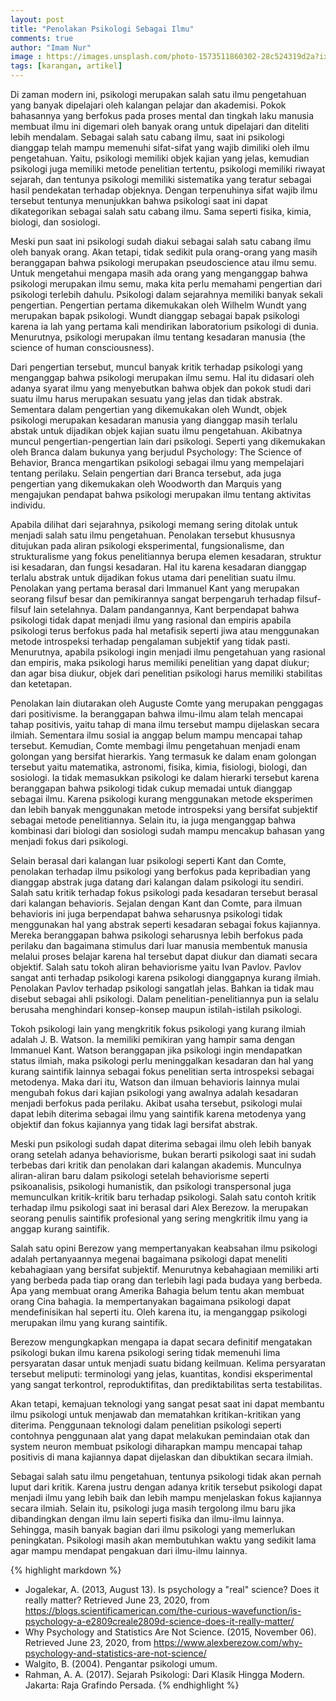 ```yaml
---
layout: post
title: "Penolakan Psikologi Sebagai Ilmu"
comments: true
author: "Imam Nur"
image : https://images.unsplash.com/photo-1573511860302-28c524319d2a?ixlib=rb-1.2.1&ixid=eyJhcHBfaWQiOjEyMDd9&auto=format&fit=crop&w=750&q=80
tags: [karangan, artikel]
---
```


<p>Di zaman modern ini, psikologi merupakan salah satu ilmu pengetahuan yang banyak dipelajari oleh kalangan pelajar dan akademisi. Pokok bahasannya yang berfokus pada proses mental dan tingkah laku manusia membuat ilmu ini digemari oleh banyak orang untuk dipelajari dan diteliti lebih mendalam. Sebagai salah satu cabang ilmu, saat ini psikologi dianggap telah mampu memenuhi sifat-sifat yang wajib dimiliki oleh ilmu pengetahuan. Yaitu, psikologi memiliki objek kajian yang jelas, kemudian psikologi juga memiliki metode penelitian tertentu, psikologi memiliki riwayat sejarah, dan tentunya psikologi memiliki sistematika yang teratur sebagai hasil pendekatan terhadap objeknya. Dengan terpenuhinya sifat wajib ilmu tersebut tentunya menunjukkan bahwa psikologi saat ini dapat dikategorikan sebagai salah satu cabang ilmu. Sama seperti fisika, kimia, biologi, dan sosiologi.<p/>
<p>Meski pun saat ini psikologi sudah diakui sebagai salah satu cabang ilmu oleh banyak orang. Akan tetapi, tidak sedikit pula orang-orang yang masih beranggapan bahwa psikologi merupakan pseudoscience atau ilmu semu. Untuk mengetahui mengapa masih ada orang yang menganggap bahwa psikologi merupakan ilmu semu, maka kita perlu memahami pengertian dari psikologi terlebih dahulu. Psikologi dalam sejarahnya memiliki banyak sekali pengertian. Pengertian pertama dikemukakan oleh Wilhelm Wundt yang merupakan bapak psikologi. Wundt dianggap sebagai bapak psikologi karena ia lah yang pertama kali mendirikan laboratorium psikologi di dunia. Menurutnya, psikologi merupakan ilmu tentang kesadaran manusia (the science of human consciousness).<p/>
<p>Dari pengertian tersebut, muncul banyak kritik terhadap psikologi yang menganggap bahwa psikologi merupakan ilmu semu. Hal itu didasari oleh adanya syarat ilmu yang menyebutkan bahwa objek dan pokok studi dari suatu ilmu harus merupakan sesuatu yang jelas dan tidak abstrak. Sementara dalam pengertian yang dikemukakan oleh Wundt, objek psikologi merupakan kesadaran manusia yang dianggap masih terlalu abstak untuk dijadikan objek kajian suatu ilmu pengetahuan. Akibatnya muncul pengertian-pengertian lain dari psikologi. Seperti yang dikemukakan oleh Branca dalam bukunya yang berjudul Psychology: The Science of Behavior, Branca mengartikan psikologi sebagai ilmu yang mempelajari tentang perilaku. Selain pengertian dari Branca tersebut, ada juga pengertian yang dikemukakan oleh Woodworth dan Marquis yang mengajukan pendapat bahwa psikologi merupakan ilmu tentang aktivitas individu.<p/>
<p>Apabila dilihat dari sejarahnya, psikologi memang sering ditolak untuk menjadi salah satu ilmu pengetahuan. Penolakan tersebut khususnya ditujukan pada aliran psikologi eksperimental, fungsionalisme, dan strukturalisme yang fokus penelitiannya berupa elemen kesadaran, struktur isi kesadaran, dan fungsi kesadaran. Hal itu karena kesadaran dianggap terlalu abstrak untuk dijadikan fokus utama dari penelitian suatu ilmu. Penolakan yang pertama berasal dari Immanuel Kant yang merupakan seorang filsuf besar dan pemikirannya sangat berpengaruh terhadap filsuf-filsuf lain setelahnya. Dalam pandangannya, Kant berpendapat bahwa psikologi tidak dapat menjadi ilmu yang rasional dan empiris apabila psikologi terus berfokus pada hal metafisik seperti jiwa atau menggunakan metode introspeksi terhadap pengalaman subjektif yang tidak pasti. Menurutnya, apabila psikologi ingin menjadi ilmu pengetahuan yang rasional dan empiris, maka psikologi harus memiliki penelitian yang dapat diukur; dan agar bisa diukur, objek dari penelitian psikologi harus memiliki stabilitas dan ketetapan.<p/>
<p>Penolakan lain diutarakan oleh Auguste Comte yang merupakan penggagas dari positivisme. Ia beranggapan bahwa ilmu-ilmu alam telah mencapai tahap positivis, yaitu tahap di mana ilmu tersebut mampu dijelaskan secara ilmiah. Sementara ilmu sosial ia anggap belum mampu mencapai tahap tersebut. Kemudian, Comte membagi ilmu pengetahuan menjadi enam golongan yang bersifat hierarkis. Yang termasuk ke dalam enam golongan tersebut yaitu matematika, astronomi, fisika, kimia, fisiologi, biologi, dan sosiologi. Ia tidak memasukkan psikologi ke dalam hierarki tersebut karena beranggapan bahwa psikologi tidak cukup memadai untuk dianggap sebagai ilmu. Karena psikologi kurang menggunakan metode eksperimen dan lebih banyak menggunakan metode introspeksi yang bersifat subjektif sebagai metode penelitiannya. Selain itu, ia juga menganggap bahwa kombinasi dari biologi dan sosiologi sudah mampu mencakup bahasan yang menjadi fokus dari psikologi. <p/>
<p>Selain berasal dari kalangan luar psikologi seperti Kant dan Comte, penolakan terhadap ilmu psikologi yang berfokus pada kepribadian yang dianggap abstrak juga datang dari kalangan dalam psikologi itu sendiri. Salah satu kritik terhadap fokus psikologi pada kesadaran tersebut berasal dari kalangan behavioris. Sejalan dengan Kant dan Comte, para ilmuan behavioris ini juga berpendapat bahwa seharusnya psikologi tidak menggunakan hal yang abstrak seperti kesadaran sebagai fokus kajiannya. Mereka beranggapan bahwa psikologi seharusnya lebih berfokus pada perilaku dan bagaimana stimulus dari luar manusia membentuk manusia melalui proses belajar karena hal tersebut dapat diukur dan diamati secara objektif. Salah satu tokoh  aliran behaviorisme yaitu Ivan Pavlov. Pavlov sangat anti terhadap psikologi karena psikologi dianggapnya kurang ilmiah. Penolakan Pavlov terhadap psikologi sangatlah jelas. Bahkan ia tidak mau disebut sebagai ahli psikologi. Dalam penelitian-penelitiannya pun ia selalu berusaha menghindari konsep-konsep maupun istilah-istilah psikologi.<p/>
<p>Tokoh psikologi lain yang mengkritik fokus psikologi yang kurang ilmiah adalah J. B. Watson. Ia memiliki pemikiran yang hampir sama dengan Immanuel Kant. Watson beranggapan jika psikologi ingin mendapatkan status ilmiah,  maka psikologi perlu meninggalkan kesadaran dan hal yang kurang saintifik lainnya sebagai fokus penelitian serta introspeksi sebagai metodenya. Maka dari itu, Watson dan ilmuan behavioris lainnya mulai mengubah fokus dari kajian psikologi yang awalnya adalah kesadaran menjadi berfokus pada perilaku. Akibat usaha tersebut, psikologi mulai dapat lebih diterima sebagai ilmu yang saintifik karena metodenya yang objektif dan fokus kajiannya yang tidak lagi bersifat abstrak.<p/>
<p>Meski pun psikologi sudah dapat diterima sebagai ilmu oleh lebih banyak orang setelah adanya behaviorisme, bukan berarti psikologi saat ini sudah terbebas dari kritik dan penolakan dari kalangan akademis. Munculnya aliran-aliran baru dalam psikologi setelah behaviorisme seperti psikoanalisis, psikologi humanistik, dan psikologi transpersonal juga memunculkan kritik-kritik baru terhadap psikologi. Salah satu contoh kritik terhadap ilmu psikologi saat ini berasal dari Alex Berezow. Ia merupakan seorang penulis saintifik profesional yang sering mengkritik ilmu yang ia anggap kurang saintifik.<p/>
<p>Salah satu opini Berezow yang mempertanyakan keabsahan ilmu psikologi adalah pertanyaannya megenai bagaimana psikologi dapat meneliti kebahagiaan yang bersifat subjektif. Menurutnya kebahagiaan memiliki arti yang berbeda pada tiap orang dan terlebih lagi pada budaya yang berbeda. Apa yang membuat orang Amerika Bahagia belum tentu akan membuat orang Cina bahagia. Ia mempertanyakan bagaimana psikologi dapat mendefinisikan hal seperti itu. Oleh karena itu, ia menganggap psikologi merupakan ilmu yang kurang saintifik. <p/>
<p>Berezow mengungkapkan mengapa ia dapat secara definitif mengatakan psikologi bukan ilmu karena psikologi sering tidak memenuhi lima persyaratan dasar untuk menjadi suatu bidang keilmuan. Kelima persyaratan tersebut meliputi: terminologi yang jelas, kuantitas, kondisi eksperimental yang sangat terkontrol, reproduktifitas, dan prediktabilitas serta testabilitas. <p/>
<p>Akan tetapi, kemajuan teknologi yang sangat pesat saat ini dapat membantu ilmu psikologi untuk menjawab dan mematahkan kritikan-kritikan yang diterima. Penggunaan teknologi dalam penelitian psikologi seperti contohnya penggunaan alat yang dapat melakukan pemindaian otak dan system neuron membuat psikologi diharapkan mampu mencapai tahap positivis di mana kajiannya dapat dijelaskan dan dibuktikan secara ilmiah.<p/>
<p>Sebagai salah satu ilmu pengetahuan, tentunya psikologi tidak akan pernah luput dari kritik. Karena justru dengan adanya kritik tersebut psikologi dapat menjadi ilmu yang lebih baik dan lebih mampu menjelaskan fokus kajiannya secara ilmiah. Selain itu, psikologi juga masih tergolong ilmu baru jika dibandingkan dengan ilmu lain seperti fisika dan ilmu-ilmu lainnya. Sehingga, masih banyak bagian dari ilmu psikologi yang memerlukan peningkatan. Psikologi masih akan membutuhkan waktu yang sedikit lama agar mampu mendapat pengakuan dari ilmu-ilmu lainnya.<p/>

{% highlight markdown %}
* Jogalekar, A. (2013, August 13). Is psychology a "real" science? Does it really matter? Retrieved June 23, 2020, from https://blogs.scientificamerican.com/the-curious-wavefunction/is-psychology-a-e2809creale2809d-science-does-it-really-matter/
* Why Psychology and Statistics Are Not Science. (2015, November 06). Retrieved June 23, 2020, from https://www.alexberezow.com/why-psychology-and-statistics-are-not-science/
* Walgito, B. (2004). Pengantar psikologi umum.
* Rahman, A. A. (2017). Sejarah Psikologi: Dari Klasik Hingga Modern. Jakarta: Raja Grafindo Persada.
{% endhighlight %}
